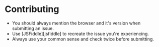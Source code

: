 # Contributing
* You should always mention the browser and it's version when submitting an issue.
* Use [JSFiddle][jsfiddle] to recreate the issue you're experiencing.
* Always use your common sense and check twice before submitting.
